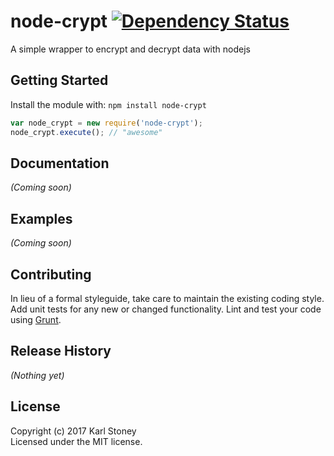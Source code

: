 # node-crypt  [![Dependency Status](https://david-dm.org/kstoney/node-crypt.js.svg)](https://david-dm.org/kstoney/node-crypt.js)

A simple wrapper to encrypt and decrypt data with nodejs

## Getting Started
Install the module with: `npm install node-crypt`

```javascript
var node_crypt = new require('node-crypt');
node_crypt.execute(); // "awesome"
```

## Documentation
_(Coming soon)_

## Examples
_(Coming soon)_

## Contributing
In lieu of a formal styleguide, take care to maintain the existing coding style. Add unit tests for any new or changed functionality. Lint and test your code using [Grunt](http://gruntjs.com/).

## Release History
_(Nothing yet)_

## License
Copyright (c) 2017 Karl Stoney  
Licensed under the MIT license.
